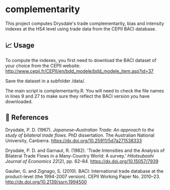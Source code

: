 # complementarity

This project computes Drysdale's trade complementarity, bias and intensity indexes at the HS4 level using trade data from the CEPII BACI database.

## :chart_with_upwards_trend: Usage

To compute the indexes, you first need to download the BACI dataset of your choice from the CEPII website: <http://www.cepii.fr/CEPII/en/bdd_modele/bdd_modele_item.asp?id=37>

Save the dataset in a subfolder /data/.

The main script is complementarity.R. You will need to check the file names in lines 9 and 27 to make sure they reflect the BACI version you have downloaded. 

## :book: References

Drysdale, P. D. (1967). *Japanese–Australian Trade: An approach to the study of bilateral trade flows*. PhD dissertation. The Australian National University, Canberra. <https://dx.doi.org/10.25911/5d7a271538333>

Drysdale, P. D. and Garnaut, R. (1982). 'Trade Intensities and the Analysis of Bilateral Trade Flows in a Many-Country World: A survey.' *Hitotsubashi Journal of Economics 22*(2), pp. 62–84. <https://dx.doi.org/10.15057/7939>

Gaulier, G. and Zignago, S. (2010). BACI: International trade database at the product-level (the 1994-2007 version). CEPII Working Paper No. 2010–23. <http://dx.doi.org/10.2139/ssrn.1994500>
